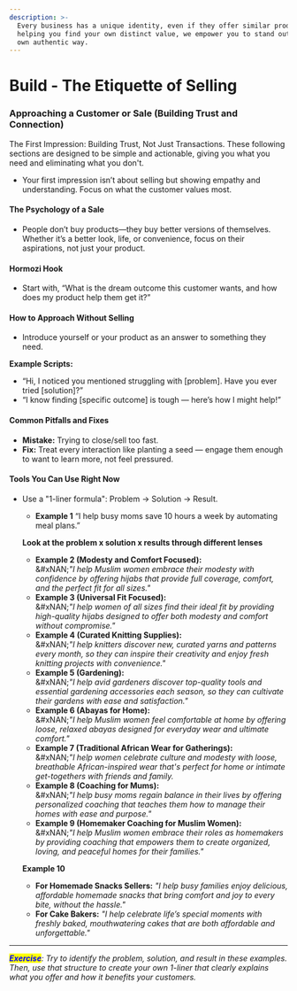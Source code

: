 ```yaml
---
description: >-
  Every business has a unique identity, even if they offer similar products. By
  helping you find your own distinct value, we empower you to stand out in your
  own authentic way.
---
```


# Build - The Etiquette of Selling

### **Approaching a Customer or Sale (Building Trust and Connection)**

The First Impression: Building Trust, Not Just Transactions. These following sections are designed to be simple and actionable, giving you what you need and eliminating what you don't.

* Your first impression isn’t about selling but showing empathy and understanding. Focus on what the customer values most.

#### **The Psychology of a Sale**

* People don’t buy products—they buy better versions of themselves. Whether it’s a better look, life, or convenience, focus on their aspirations, not just your product.

#### **Hormozi Hook**

* Start with, “What is the dream outcome this customer wants, and how does my product help them get it?”

#### **How to Approach Without Selling**

* Introduce yourself or your product as an answer to something they need.

**Example Scripts:**

* “Hi, I noticed you mentioned struggling with \[problem]. Have you ever tried \[solution]?”
* “I know finding \[specific outcome] is tough — here’s how I might help!”

#### **Common Pitfalls and Fixes**

* **Mistake:** Trying to close/sell too fast.
* **Fix:** Treat every interaction like planting a seed — engage them enough to want to learn more, not feel pressured.

#### **Tools You Can Use Right Now**&#x20;

*   Use a "1-liner formula": Problem → Solution → Result.

    * **Example 1** “I help busy moms save 10 hours a week by automating meal plans.”

    **Look at the problem x solution x results through different lenses**&#x20;

    * **Example 2 (Modesty and Comfort Focused):**\
      &#xNAN;_"I help Muslim women embrace their modesty with confidence by offering hijabs that provide full coverage, comfort, and the perfect fit for all sizes."_
    * **Example 3 (Universal Fit Focused):**\
      &#xNAN;_"I help women of all sizes find their ideal fit by providing high-quality hijabs designed to offer both modesty and comfort without compromise."_
    * **Example 4 (Curated Knitting Supplies):**\
      &#xNAN;_"I help knitters discover new, curated yarns and patterns every month, so they can inspire their creativity and enjoy fresh knitting projects with convenience."_
    * **Example 5 (Gardening):**\
      &#xNAN;_"I help avid gardeners discover top-quality tools and essential gardening accessories each season, so they can cultivate their gardens with ease and satisfaction."_
    * **Example 6 (Abayas for Home):**\
      &#xNAN;_"I help Muslim women feel comfortable at home by offering loose, relaxed abayas designed for everyday wear and ultimate comfort."_
    * **Example 7 (Traditional African Wear for Gatherings):**\
      &#xNAN;_"I help women celebrate culture and modesty with loose, breathable African-inspired wear that's perfect for home or intimate get-togethers with friends and family._
    * **Example 8 (Coaching for Mums):**\
      &#xNAN;_"I help busy moms regain balance in their lives by offering personalized coaching that teaches them how to manage their homes with ease and purpose."_
    * **Example 9 (Homemaker Coaching for Muslim Women):**\
      &#xNAN;_"I help Muslim women embrace their roles as homemakers by providing coaching that empowers them to create organized, loving, and peaceful homes for their families."_

    **Example 10**

    * **For Homemade Snacks Sellers:** _"I help busy families enjoy delicious, affordable homemade snacks that bring comfort and joy to every bite, without the hassle."_
    * **For Cake Bakers:** _"I help celebrate life’s special moments with freshly baked, mouthwatering cakes that are both affordable and unforgettable."_

***

_<mark style="color:blue;">**Exercise**</mark>: Try to identify the problem, solution, and result in these examples. Then, use that structure to create your own 1-liner that clearly explains what you offer and how it benefits your customers._

